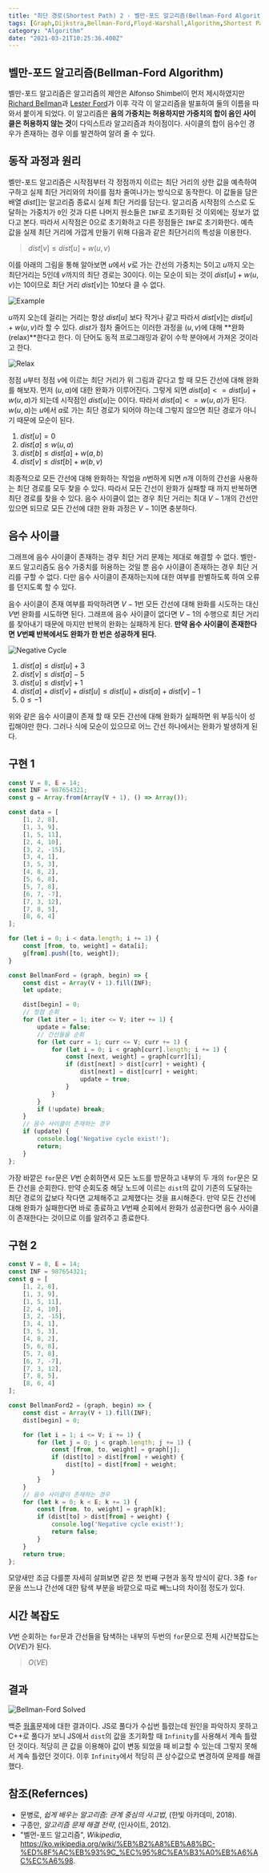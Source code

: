 ```yaml
---
title: "최단 경로(Shortest Path) 2 - 벨만-포드 알고리즘(Bellman-Ford Algorithm)"
tags: [Graph,Dijkstra,Bellman-Ford,Floyd-Warshall,Algorithm,Shortest Path]
category: "Algorithm"
date: "2021-03-21T10:25:36.400Z"
---
```


## 벨만-포드 알고리즘(Bellman-Ford Algorithm)

벨만-포드 알고리즘은 알고리즘의 제안은 Alfonso Shimbel이 먼저 제시하였지만 [Richard Bellman](https://en.wikipedia.org/wiki/Richard_E._Bellman)과 [Lester Ford](https://en.wikipedia.org/wiki/L._R._Ford_Jr.)가 이후 각각 이 알고리즘을 발표하여 둘의 이름을 따와서 붙이게 되었다. 이 알고리즘은 **음의 가중치는 허용하지만 가중치의 합이 음인 사이클은 허용하지 않는 것**이 다익스트라 알고리즘과 차이점이다. 사이클의 합이 음수인 경우가 존재하는 경우 이를 발견하여 알려 줄 수 있다.

## 동작 과정과 원리

벨만-포드 알고리즘은 시작점부터 각 정점까지 이르는 최단 거리의 상한 값을 예측하여 구하고 실제 최단 거리와의 차이를 점차 줄여나가는 방식으로 동작한다. 이 값들을 담은 배열 $dist[]$는 알고리즘 종료시 실제 최단 거리를 담는다. 알고리즘 시작점의 스스로 도달하는 가중치가 `0`인 것과 다른 나머지 원소들은 `INF`로 초기화된 것 이외에는 정보가 없다고 본다. 따라서 시작점은 0으로 초기화하고 다른 정점들은 `INF`로 초기화한다. 예측 값을 실제 최단 거리에 가깝게 만들기 위해 다음과 같은 최단거리의 특성을 이용한다.

> $dist[v] \leq dist[u] + w(u, v)$

이를 아래의 그림을 통해 알아보면 $u$에서 $v$로 가는 간선의 가중치는 $5$이고  $u$까지 오는 최단거리는 $5$인데 $v$까지의 최단 경로는 $30$이다. 이는 모순이 되는 것이 $dist[u] + w(u, v)$는 $10$이므로 최단 거리 $dist[v]$는 $10$보다 클 수 없다.

![Example](bellman-ford-example.png)

$u$까지 오는데 걸리는 거리는 항상 $dist[u]$ 보다 작거나 같고 따라서 $dist[v]$는 $dist[u] + w(u, v)$라 할 수 있다. $dist$가 점차 줄어드는 이러한 과정을 $(u ,v)$에 대해 **완화(relax)**한다고 한다. 이 단어도 동적 프로그래밍과 같이 수학 분야에서 가져온 것이라고 한다.

![Relax](relax.png)

정점 $u$부터 정점 $v$에 이르는 최단 거리가 위 그림과 같다고 할 때 모든 간선에 대해 완화를 해보자. 먼저 $(u, a)$에 대한 완화가 이루어진다. 그렇게 되면 $dist[a] <= dist[u] + w(u, a)$가 되는데 시작점인 $dist[u]$는 $0$이다. 따라서 $dist[a] <= w(u, a)$가 된다. $w(u, a)$는 $u$에서 $a$로 가는 최단 경로가 되어야 하는데 그렇지 않으면 최단 경로가 아니기 때문에 모순이 된다.

1. $dist[u] = 0$
2. $dist[a] \leq w(u, a)$
3. $dist[b] \leq dist[a] + w(a, b)$
4. $dist[v] \leq dist[b] + w(b, v)$

최종적으로 모든 간선에 대해 완화하는 작업을 $n$번하게 되면 $n$개 이하의 간선을 사용하는 최단 경로를 모두 찾을 수 있다. 따라서 모든 간선이 완화가 실패할 때 까지 반복하면 최단 경로를 찾을 수 있다. 음수 사이클이 없는 경우 최단 거리는 최대 $V - 1$개의 간선만 있으면 되므로 모든 간선에 대한 완화 과정은 $V - 1$이면 충분하다.

## 음수 사이클

그래프에 음수 사이클이 존재하는 경우 최단 거리 문제는 제대로 해결할 수 없다. 벨만-포드 알고리즘도 음수 가중치를 허용하는 것일 뿐 음수 사이클이 존재하는 경우 최단 거리를 구할 수 없다. 다만 음수 사이클이 존재하는지에 대한 여부를 판별하도록 하여 오류를 던지도록 할 수 있다.

음수 사이클이 존재 여부를 파악하려면 $V - 1$번 모든 간선에 대해 완화를 시도하는 대신 $V$번 완화를 시도하면 된다. 그래프에 음수 사이클이 없다면 $V - 1$의 수행으로 최단 거리를 찾아내기 때문에 마지만 반복의 완화는 실패하게 된다. **만약 음수 사이클이 존재한다면 $V$번째 반복에서도 완화가 한 번은 성공하게 된다.**

![Negative Cycle](neg-cycle.png)

1. $dist[a] \leq dist[u] + 3$
2. $dist[v] \leq dist[a] - 5$
3. $dist[u] \leq dist[v] + 1$
4. $dist[a] + dist[v] + dist[u] \leq dist[u] + dist[a] + dist[v] -1$
5. $0 \leq -1$

위와 같은 음수 사이클이 존재 할 때 모든 간선에 대해 완화가 실패하면 위 부등식이 성립해야만 한다. 그러나 식에 모순이 있으므로 어느 간선 하나에서는 완화가 발생하게 된다.

## 구현 1

```js
const V = 8, E = 14;
const INF = 987654321;
const g = Array.from(Array(V + 1), () => Array());

const data = [
    [1, 2, 8],
    [1, 3, 9],
    [1, 5, 11],
    [2, 4, 10],
    [3, 2, -15],
    [3, 4, 1],
    [3, 5, 3],
    [4, 8, 2],
    [5, 6, 8],
    [5, 7, 8],
    [6, 7, -7],
    [7, 3, 12],
    [7, 8, 5],
    [8, 6, 4]
];

for (let i = 0; i < data.length; i += 1) {
    const [from, to, weight] = data[i];
    g[from].push([to, weight]);
}

const BellmanFord = (graph, begin) => {
    const dist = Array(V + 1).fill(INF);
    let update;

    dist[begin] = 0;
    // 정점 순회
    for (let iter = 1; iter <= V; iter += 1) {
        update = false;
        // 간선들을 순회
        for (let curr = 1; curr <= V; curr += 1) {
            for (let i = 0; i < graph[curr].length; i += 1) {
                const [next, weight] = graph[curr][i];
                if (dist[next] > dist[curr] + weight) {
                    dist[next] = dist[curr] + weight;
                    update = true;
                }
            }
        }
        if (!update) break;
    }
    // 음수 사이클이 존재하는 경우
    if (update) {
        console.log('Negative cycle exist!');
        return;
    }
};
```

가장 바깥은 `for`문은 $V$번 순회하면서 모든 노드를 방문하고 내부의 두 개의 `for`문은 모든 간선을 순회한다. 만약 순회도중 해당 노드에 이르는 `dist`의 값이 기존의 도달하는 최단 경로의 값보다 작다면 교체해주고 교체했다는 것을 표시해준다. 만약 모든 간선에 대해 완화가 실패한다면 바로 종료하고 $V$번째 순회에서 완화가 성공한다면 음수 사이클이 존재한다는 것이므로 이를 알려주고 종료한다.

## 구현 2

```js
const V = 8, E = 14;
const INF = 987654321;
const g = [
    [1, 2, 8],
    [1, 3, 9],
    [1, 5, 11],
    [2, 4, 10],
    [3, 2, -15],
    [3, 4, 1],
    [3, 5, 3],
    [4, 8, 2],
    [5, 6, 8],
    [5, 7, 8],
    [6, 7, -7],
    [7, 3, 12],
    [7, 8, 5],
    [8, 6, 4]
];

const BellmanFord2 = (graph, begin) => {
    const dist = Array(V + 1).fill(INF);
    dist[begin] = 0;

    for (let i = 1; i <= V; i += 1) {
        for (let j = 0; j < graph.length; j += 1) {
            const [from, to, weight] = graph[j];
            if (dist[to] > dist[from] + weight) {
                dist[to] = dist[from] + weight;
            }
        }
    }
    // 음수 사이클이 존재하는 경우
    for (let k = 0; k < E; k += 1) {
        const [from, to, weight] = graph[k];
        if (dist[to] > dist[from] + weight) {
            console.log('Negative cycle exist!');
            return false;
        }
    }
    return true;
};
```

모양새만 조금 다를뿐 자세히 살펴보면 같은 첫 번째 구현과 동작 방식이 같다. 3중 `for`문을 쓰느냐 간선에 대한 탐색 부분을 바깥으로 따로 빼느냐의 차이점 정도가 있다.

## 시간 복잡도

$V$번 순회하는 `for`문과 간선들을 탐색하는 내부의 두번의 `for`문으로 전체 시간복잡도는 $O(VE)$가 된다.

> $O(VE)$

## 결과

![Bellman-Ford Solved](bellman-ford-solved.png)

백준 [웜홀](https://www.acmicpc.net/problem/1865)문제에 대한 결과이다. JS로 풀다가 수십번 틀렸는데 원인을 파악하지 못하고 C++로 풀다가 보니 JS에서 `dist`의 값을 초기화할 때 `Infinity`를 사용해서 계속 틀렸던 것이다. 적당히 큰 값을 이용해야 값이 변동 되었을 때 비교할 수 있는데 그렇지 못해서 계속 틀렸던 것이다. 이후 `Infinity`에서 적당히 큰 상수값으로 변경하여 문제를 해결했다.

## 참조(Refernces)

- 문병로, *쉽게 배우는 알고리즘: 관계 중심의 사고법*, (한빛 아카데미, 2018).
- 구종만, *알고리즘 문제 해결 전략*, (인사이트, 2012).
- "벨먼-포드 알고리즘", *Wikipedia*, https://ko.wikipedia.org/wiki/%EB%B2%A8%EB%A8%BC-%ED%8F%AC%EB%93%9C_%EC%95%8C%EA%B3%A0%EB%A6%AC%EC%A6%98.